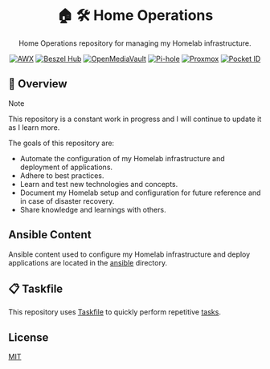 <div align="center">

# 🏠 🛠 Home Operations

Home Operations repository for managing my Homelab infrastructure.

[![AWX](https://img.shields.io/endpoint?url=https%3A%2F%2Fstatus.macaroni-beardie.ts.net%2Fapi%2Fv1%2Fendpoints%2Fhome-ops_awx%2Fhealth%2Fbadge.shields&style=for-the-badge&logo=ansible&logoColor=white&label=AWX)](https://status.macaroni-beardie.ts.net)
[![Beszel Hub](https://img.shields.io/endpoint?url=https%3A%2F%2Fstatus.macaroni-beardie.ts.net%2Fapi%2Fv1%2Fendpoints%2Fhome-ops_beszel-hub%2Fhealth%2Fbadge.shields&style=for-the-badge&logo=statuspage&logoColor=white&label=Beszel%20Hub)](https://status.macaroni-beardie.ts.net)
[![OpenMediaVault](https://img.shields.io/endpoint?url=https%3A%2F%2Fstatus.macaroni-beardie.ts.net%2Fapi%2Fv1%2Fendpoints%2Fhome-ops_openmediavault%2Fhealth%2Fbadge.shields&style=for-the-badge&logo=openmediavault&logoColor=white&label=OpenMediaVault)](https://status.macaroni-beardie.ts.net)
[![Pi-hole](https://img.shields.io/endpoint?url=https%3A%2F%2Fstatus.macaroni-beardie.ts.net%2Fapi%2Fv1%2Fendpoints%2Fhome-ops_pi-hole-primary%2Fhealth%2Fbadge.shields&style=for-the-badge&logo=pihole&logoColor=white&label=Pi-hole)](https://status.macaroni-beardie.ts.net)
[![Proxmox](https://img.shields.io/endpoint?url=https%3A%2F%2Fstatus.macaroni-beardie.ts.net%2Fapi%2Fv1%2Fendpoints%2Fhome-ops_proxmox-node-1%2Fhealth%2Fbadge.shields&style=for-the-badge&logo=proxmox&logoColor=white&label=Proxmox)](https://status.macaroni-beardie.ts.net)
[![Pocket ID](https://img.shields.io/endpoint?url=https%3A%2F%2Fstatus.macaroni-beardie.ts.net%2Fapi%2Fv1%2Fendpoints%2Fhome-ops_pocket-id%2Fhealth%2Fbadge.shields&style=for-the-badge&logo=auth0&logoColor=white&label=Pocket%20ID)](https://status.macaroni-beardie.ts.net)

</div>

## 📝 Overview

> [!NOTE]
> This repository is a constant work in progress and I will continue to update it as I learn more.

The goals of this repository are:

- Automate the configuration of my Homelab infrastructure and deployment of applications.
- Adhere to best practices.
- Learn and test new technologies and concepts.
- Document my Homelab setup and configuration for future reference and in case of disaster recovery.
- Share knowledge and learnings with others.

## Ansible Content

Ansible content used to configure my Homelab infrastructure and deploy applications are located in the [ansible](ansible) directory.

## 📋 Taskfile

This repository uses [Taskfile](https://taskfile.dev) to quickly perform repetitive [tasks](Taskfile.yml).

## License

[MIT](LICENSE)
